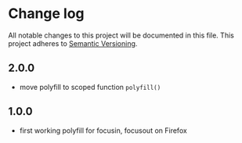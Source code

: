 # Change log

All notable changes to this project will be documented in this file.
This project adheres to [Semantic Versioning](http://semver.org/).

## 2.0.0
- move polyfill to scoped function `polyfill()`

## 1.0.0
-  first working polyfill for focusin, focusout on Firefox
